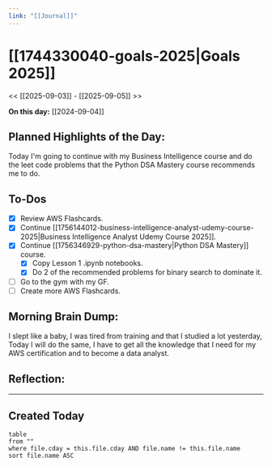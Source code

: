 ```yaml
---
link: "[[Journal]]"
---
```

# [[1744330040-goals-2025|Goals 2025]]
<< [[2025-09-03]] - [[2025-09-05]] >>

**On this day:** [[2024-09-04]]
## Planned Highlights of the Day:
Today I'm going to continue with my Business Intelligence course and do the leet code problems that the Python DSA Mastery course recommends me to do.

## To-Dos
- [x] Review AWS Flashcards.
- [x] Continue [[1756144012-business-intelligence-analyst-udemy-course-2025|Business Intelligence Analyst Udemy Course 2025]].
- [x] Continue [[1756346929-python-dsa-mastery|Python DSA Mastery]] course.
	- [x] Copy Lesson 1 .ipynb notebooks.
	- [x] Do 2 of the recommended problems for binary search to dominate it.
- [ ] Go to the gym with my GF.
- [ ] Create more AWS Flashcards.

## Morning Brain Dump:
I slept like a baby, I was tired from training and that I studied a lot yesterday, Today I will do the same, I have to get all the knowledge that I need for my AWS certification and to become a data analyst.

## Reflection:


---
## Created Today
```dataview
table
from ""
where file.cday = this.file.cday AND file.name != this.file.name
sort file.name ASC
```

